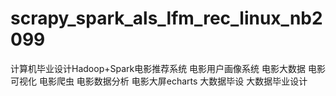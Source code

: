 # scrapy_spark_als_lfm_rec_linux_nb2099
计算机毕业设计Hadoop+Spark电影推荐系统 电影用户画像系统 电影大数据 电影可视化 电影爬虫 电影数据分析 电影大屏echarts 大数据毕设 大数据毕业设计
